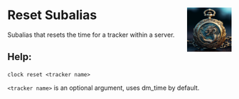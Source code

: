 <h1>Reset Subalias<img align="right" src="../../Data/main.png" width="100px"></h1>

Subalias that resets the time for a tracker within a server.

## Help:
`clock reset <tracker name>`

`<tracker name>` is an optional argument, uses dm_time by default.